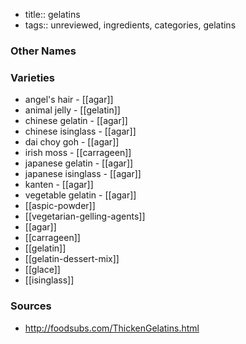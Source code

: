 - title:: gelatins
- tags:: unreviewed, ingredients, categories, gelatins


### Other Names


### Varieties

* angel's hair - [[agar]]
* animal jelly - [[gelatin]]
* chinese gelatin - [[agar]]
* chinese isinglass - [[agar]]
* dai choy goh - [[agar]]
* irish moss - [[carrageen]]
* japanese gelatin - [[agar]]
* japanese isinglass - [[agar]]
* kanten - [[agar]]
* vegetable gelatin - [[agar]]
* [[aspic-powder]]
* [[vegetarian-gelling-agents]]
* [[agar]]
* [[carrageen]]
* [[gelatin]]
* [[gelatin-dessert-mix]]
* [[glace]]
* [[isinglass]]

### Sources
* http://foodsubs.com/ThickenGelatins.html
